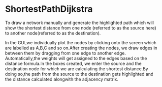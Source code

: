 ShortestPathDijkstra
====================
To draw a network manually and generate the highlighted 
path which will show the shortest distance from one node
(referred to as the source here) to another node(referred 
to as the destination).

In the GUI,we individually plot the nodes by clicking onto
the screen which are labelled as A,B,C and so on.After creating
the nodes, we draw edges in between them by dragging from one
edge to another edge. Automatically,the weights will get assigned 
to the edges based on the distance formula.In the boxes created,
we enter the source and the destination node for which we 
are calculating the shortest distance.By doing so,the path 
from the source to the destination gets highlighted and the 
distance calculated alongwith the adjacency matrix.

